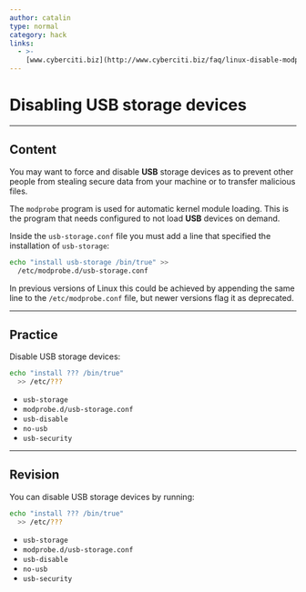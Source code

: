 ```yaml
---
author: catalin
type: normal
category: hack
links:
  - >-
    [www.cyberciti.biz](http://www.cyberciti.biz/faq/linux-disable-modprobe-loading-of-usb-storage-driver/){website}
---
```


# Disabling **USB** storage devices


---

## Content

You may want to force and disable **USB** storage devices as to prevent other people from stealing secure data from your machine or to transfer malicious files.

The `modprobe` program is used for automatic kernel module loading. This is the program that needs configured to not load **USB** devices on demand.

Inside the `usb-storage.conf` file you must add a line that specified the installation of `usb-storage`:

```bash
echo "install usb-storage /bin/true" >>
  /etc/modprobe.d/usb-storage.conf
```

In previous versions of Linux this could be achieved by appending the same line to the `/etc/modprobe.conf` file, but newer versions flag it as deprecated.


---

## Practice

Disable USB storage devices:

```bash
echo "install ??? /bin/true"  
  >> /etc/???
```

* `usb-storage`
* `modprobe.d/usb-storage.conf`
* `usb-disable`
* `no-usb`
* `usb-security`


---

## Revision

You can disable USB storage devices by running:

```bash
echo "install ??? /bin/true"  
  >> /etc/???
```

* `usb-storage`
* `modprobe.d/usb-storage.conf`
* `usb-disable`
* `no-usb`
* `usb-security`
